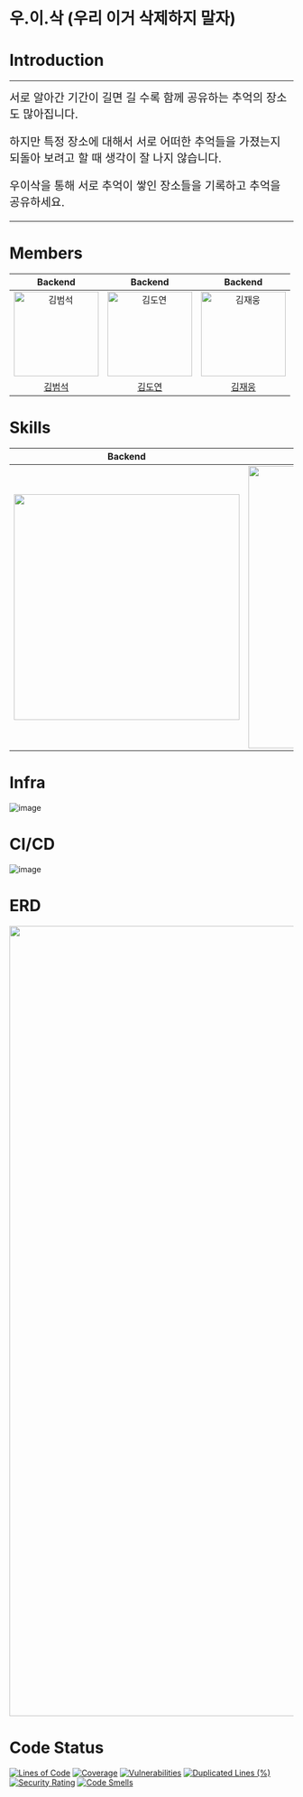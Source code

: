 # 우.이.삭 (우리 이거 삭제하지 말자) 

# Introduction

--- 
<div style="font-size: 20px;">
서로 알아간 기간이 길면 길 수록 함께 공유하는 추억의 장소도 많아집니다.  

하지만 특정 장소에 대해서 서로 어떠한 추억들을 가졌는지 되돌아 보려고 할 때 생각이 잘 나지 않습니다.

우이삭을 통해 서로 추억이 쌓인 장소들을 기록하고 추억을 공유하세요.
</div>

---


# Members
|                                         Backend                                          |                                                                 Backend                                                                 |                                                              Backend                                                              |
|:----------------------------------------------------------------------------------------:|:---------------------------------------------------------------------------------------------------------------------------------------:|:---------------------------------------------------------------------------------------------------------------------------------:|
| <img src="https://avatars.githubusercontent.com/u/110332047?v=4" width=150px alt="김범석"/> | <img src="https://avatars.githubusercontent.com/u/79970349?s=40&u=6d5dce6fae78f0191cc540d94da8e3a99209ecc9&v=4" width=150px alt="김도연"/> | <img src="https://github.com/Lovely-4K/love-backend/assets/78838534/615a1978-8e78-48ee-a077-10ac9860d073" width=150px alt="김재웅"/> |
|                          [김범석](https://github.com/BeomSeogKim)                           |                                                  [김도연](https://github.com/joyfulviper)                                                  |                                                 [김재웅](https://github.com/kju2405)                                                 |

# Skills

|                                                         Backend                                                          |                                                        DevOps                                                        | 
|:------------------------------------------------------------------------------------------------------------------------:|:--------------------------------------------------------------------------------------------------------------------:|
 | <img src="https://github.com/BeomSeogKim/portfolio/assets/110332047/56345b6c-2c44-4dca-89cb-649954bc5ecb" width=400px /> | <img src="https://github.com/Lovely-4K/love-backend/assets/110332047/d5585971-d3ed-4dbb-904e-b8fa5d2b82be" width="500px"/> |

# Infra 
![image](https://github.com/prgrms-be-devcourse/BE-04-DevTable/assets/79970349/a5ce9b0f-fc76-4441-8727-c1e8eadd7210)

# CI/CD
![image](https://github.com/prgrms-be-devcourse/BE-04-DevTable/assets/79970349/767c32e2-2fda-483a-9deb-7f8aba822312)
# ERD
<img src="https://github.com/Lovely-4K/love-backend/assets/78838534/4ee83da1-8e94-48ea-9116-44031cd8e1a8" width=1400px />

# Code Status
[![Lines of Code](https://sonarcloud.io/api/project_badges/measure?project=Lovely-4K_love-backend&metric=ncloc)](https://sonarcloud.io/summary/new_code?id=Lovely-4K_love-backend)
[![Coverage](https://sonarcloud.io/api/project_badges/measure?project=Lovely-4K_love-backend&metric=coverage)](https://sonarcloud.io/summary/new_code?id=Lovely-4K_love-backend)
[![Vulnerabilities](https://sonarcloud.io/api/project_badges/measure?project=Lovely-4K_love-backend&metric=vulnerabilities)](https://sonarcloud.io/summary/new_code?id=Lovely-4K_love-backend)
[![Duplicated Lines (%)](https://sonarcloud.io/api/project_badges/measure?project=Lovely-4K_love-backend&metric=duplicated_lines_density)](https://sonarcloud.io/summary/new_code?id=Lovely-4K_love-backend)
[![Security Rating](https://sonarcloud.io/api/project_badges/measure?project=Lovely-4K_love-backend&metric=security_rating)](https://sonarcloud.io/summary/new_code?id=Lovely-4K_love-backend)
[![Code Smells](https://sonarcloud.io/api/project_badges/measure?project=Lovely-4K_love-backend&metric=code_smells)](https://sonarcloud.io/summary/new_code?id=Lovely-4K_love-backend)